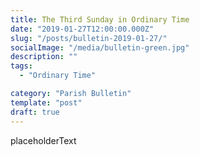 ```yaml
---
title: The Third Sunday in Ordinary Time
date: "2019-01-27T12:00:00.000Z"
slug: "/posts/bulletin-2019-01-27/"
socialImage: "/media/bulletin-green.jpg"
description: ""
tags:
  - "Ordinary Time"

category: "Parish Bulletin"
template: "post"
draft: true
---
```


placeholderText
